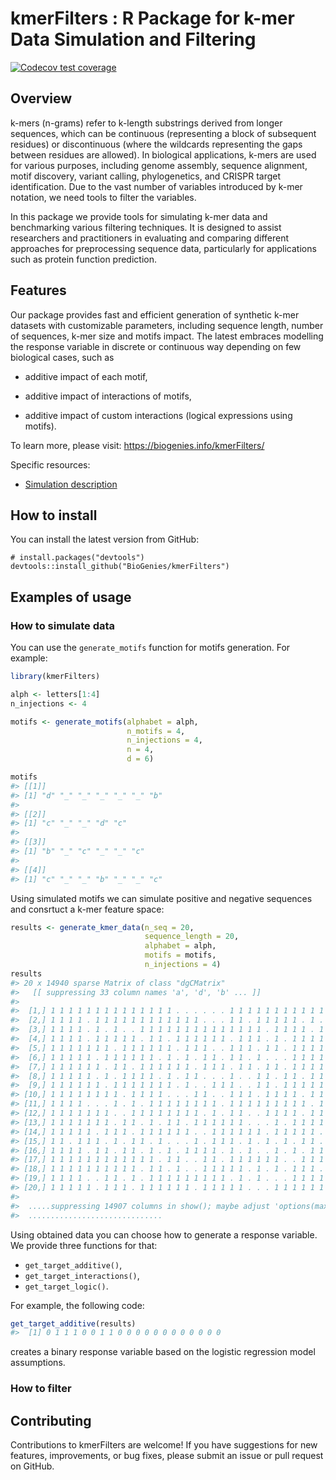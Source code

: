 
<!-- README.md is generated from README.Rmd. Please edit that file -->

# kmerFilters : R Package for k-mer Data Simulation and Filtering

<!-- badges: start -->

[![Codecov test
coverage](https://codecov.io/gh/BioGenies/kmerFilters/branch/main/graph/badge.svg)](https://app.codecov.io/gh/BioGenies/kmerFilters?branch=main)
<!-- badges: end -->

## Overview

k-mers (n-grams) refer to k-length substrings derived from longer
sequences, which can be continuous (representing a block of subsequent
residues) or discontinuous (where the wildcards representing the gaps
between residues are allowed). In biological applications, k-mers are
used for various purposes, including genome assembly, sequence
alignment, motif discovery, variant calling, phylogenetics, and CRISPR
target identification. Due to the vast number of variables introduced by
k-mer notation, we need tools to filter the variables.

In this package we provide tools for simulating k-mer data and
benchmarking various filtering techniques. It is designed to assist
researchers and practitioners in evaluating and comparing different
approaches for preprocessing sequence data, particularly for
applications such as protein function prediction.

## Features

Our package provides fast and efficient generation of synthetic k-mer
datasets with customizable parameters, including sequence length, number
of sequences, k-mer size and motifs impact. The latest embraces
modelling the response variable in discrete or continuous way depending
on few biological cases, such as

- additive impact of each motif,

- additive impact of interactions of motifs,

- additive impact of custom interactions (logical expressions using
  motifs).

To learn more, please visit: <https://biogenies.info/kmerFilters/>

Specific resources:

- [Simulation
  description](https://biogenies.info/kmerFilters/articles/simulation_description.html)

## How to install

You can install the latest version from GitHub:

    # install.packages("devtools")
    devtools::install_github("BioGenies/kmerFilters")

## Examples of usage

### How to simulate data

You can use the `generate_motifs` function for motifs generation. For
example:

``` r
library(kmerFilters)

alph <- letters[1:4]
n_injections <- 4

motifs <- generate_motifs(alphabet = alph, 
                          n_motifs = 4, 
                          n_injections = 4, 
                          n = 4, 
                          d = 6)

motifs
#> [[1]]
#> [1] "d" "_" "_" "_" "_" "_" "b"
#> 
#> [[2]]
#> [1] "c" "_" "_" "d" "c"
#> 
#> [[3]]
#> [1] "b" "_" "c" "_" "_" "c"
#> 
#> [[4]]
#> [1] "c" "_" "_" "b" "_" "_" "c"
```

Using simulated motifs we can simulate positive and negative sequences
and consrtuct a k-mer feature space:

``` r
results <- generate_kmer_data(n_seq = 20, 
                              sequence_length = 20, 
                              alphabet = alph,
                              motifs = motifs, 
                              n_injections = 4)
results
#> 20 x 14940 sparse Matrix of class "dgCMatrix"
#>   [[ suppressing 33 column names 'a', 'd', 'b' ... ]]
#>                                                                               
#>  [1,] 1 1 1 1 1 1 1 1 1 1 1 1 1 1 . . . . . . 1 1 1 1 1 1 1 1 1 1 1 1 . ......
#>  [2,] 1 1 1 1 . 1 1 1 1 1 1 1 1 1 1 1 1 . . . 1 1 . 1 1 1 1 1 . 1 . 1 1 ......
#>  [3,] 1 1 1 1 . 1 . 1 . . 1 1 1 1 1 1 1 1 1 1 1 1 1 1 . 1 1 1 1 . 1 1 1 ......
#>  [4,] 1 1 1 1 . 1 1 1 1 1 . 1 1 . 1 1 1 1 1 1 . 1 1 1 . 1 . 1 1 1 1 1 1 ......
#>  [5,] 1 1 1 1 1 1 1 . 1 1 1 1 1 1 . 1 1 1 . . 1 1 1 . 1 1 . 1 1 1 1 1 . ......
#>  [6,] 1 1 1 1 1 . 1 1 1 1 1 1 . 1 . 1 . 1 1 . 1 1 . 1 . . . 1 1 1 1 . 1 ......
#>  [7,] 1 1 1 1 1 1 . 1 1 . 1 1 1 1 1 1 . 1 1 1 . 1 1 . 1 1 . 1 1 1 1 . . ......
#>  [8,] 1 1 1 1 1 . 1 . 1 1 1 1 . 1 . 1 1 . . . 1 . . 1 1 . 1 1 . 1 1 1 . ......
#>  [9,] 1 1 1 1 1 1 . 1 1 1 1 1 1 1 . 1 . . 1 1 1 . . 1 1 . 1 1 1 1 1 1 1 ......
#> [10,] 1 1 1 1 1 1 1 1 . 1 1 1 1 . . . 1 1 . . 1 1 1 . 1 1 1 1 . 1 1 1 . ......
#> [11,] 1 1 1 1 . . . 1 . 1 . 1 1 1 1 1 1 1 1 . 1 1 1 1 1 1 1 1 1 . 1 . . ......
#> [12,] 1 1 1 1 1 1 1 . . 1 1 1 1 1 1 1 1 . 1 . 1 1 . . 1 1 1 1 . 1 1 1 . ......
#> [13,] 1 1 1 1 1 1 1 . 1 1 . 1 . 1 1 . 1 1 1 1 1 1 . . . 1 . 1 1 1 1 1 1 ......
#> [14,] 1 1 1 1 1 . 1 1 1 . 1 1 1 1 1 1 . . 1 1 1 1 1 1 . 1 1 1 1 1 . 1 . ......
#> [15,] 1 1 . 1 1 1 . 1 . 1 1 . 1 . . . 1 . 1 1 1 . 1 . 1 . 1 . 1 1 . 1 1 ......
#> [16,] 1 1 1 1 . 1 1 . 1 1 . 1 . 1 . 1 1 1 1 . 1 . 1 . . 1 . 1 . 1 1 . . ......
#> [17,] 1 1 1 1 1 1 1 1 1 1 1 1 . 1 1 . . 1 1 . 1 1 1 1 1 1 . . 1 1 1 1 1 ......
#> [18,] 1 1 1 1 1 1 1 1 1 1 . 1 1 . 1 . . 1 1 1 1 1 . 1 . 1 . 1 1 1 . 1 1 ......
#> [19,] 1 1 1 1 . . 1 1 . 1 . 1 1 1 1 1 1 1 1 1 . 1 . 1 . . . 1 1 1 1 . 1 ......
#> [20,] 1 1 1 1 1 . 1 1 1 . 1 1 1 1 1 1 . 1 1 1 1 1 . . . 1 1 1 1 1 1 . 1 ......
#> 
#>  .....suppressing 14907 columns in show(); maybe adjust 'options(max.print= *, width = *)'
#>  ..............................
```

Using obtained data you can choose how to generate a response variable.
We provide three functions for that:

- `get_target_additive()`,
- `get_target_interactions()`,
- `get_target_logic()`.

For example, the following code:

``` r
get_target_additive(results)
#>  [1] 0 1 1 1 0 0 1 1 0 0 0 0 0 0 0 0 0 0 0 0
```

creates a binary response variable based on the logistic regression
model assumptions.

### How to filter

## Contributing

Contributions to kmerFilters are welcome! If you have suggestions for
new features, improvements, or bug fixes, please submit an issue or pull
request on GitHub.
